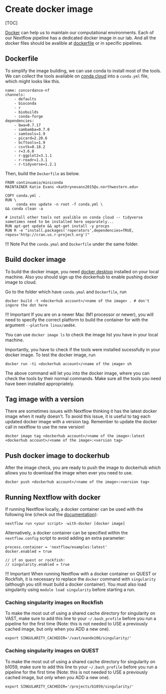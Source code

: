 # Create docker image

[TOC]


[Docker](https://www.docker.com) can help us to maintain our computational environments. Each of our Nextflow pipeline has a dedicated docker image in our lab. And all the docker files should be avalible at [dockerfile](https://github.com/AndersenLab/dockerfile) or in specific pipelines.

## Dockerfile

To simplify the image building, we can use conda to install most of the tools. We can collect the tools available on [conda cloud](https://anaconda.org) into a `conda.yml` file, which might looks like this.

```
name: concordance-nf
channels:
	- defaults
	- bioconda
	- r
	- biobuilds
	- conda-forge
dependencies:
	- bwa=0.7.17
	- sambamba=0.7.0
	- samtools=1.9
	- picard=2.20.6
	- bcftools=1.9
	- csvtk=0.18.2
	- r=3.6.0
	- r-ggplot2=3.1.1
	- r-readr=1.3.1
	- r-tidyverse=1.2.1
```

Then, build the `Dockerfile` as below.

```
FROM continuumio/miniconda
MAINTAINER Katie Evans <kathrynevans2015@u.northwestern.edu>

COPY conda.yml .
RUN \
	 conda env update -n root -f conda.yml \
&& conda clean -a

# install other tools not avalible on conda cloud -- tidyverse sometimes need to be installed here separately...
RUN apt-get update && apt-get install -y procps
RUN R -e "install.packages('roperators',dependencies=TRUE, repos='http://cran.us.r-project.org')"
```

!!! Note
	Put the `conda.ymal` and `Dockerfile` under the same folder.

## Build docker image

To build the docker image, you need [docker desktop](https://www.docker.com/products/docker-desktop) installed on your local machine. Also you should sign up the dockerhub to enable pushing docker image to cloud.

Go to the folder which have `conda.ymal` and `Dockerfile`, run

```
docker build -t <dockerhub account>/<name of the image> . # don't ingore the dot here
```

!!! Important
	If you are on a newer Mac (M1 processor or newer), you will need to specify the correct platform to build the container for with the argument `--platform linux/amd64`.

You can use `docker image ls` to check the image list you have in your local machine.

Importantly, you have to check if the tools were installed sucessfully in your docker image. To test the docker image, run 

```
docker run -ti <dockerhub account>/<name of the image> sh
```

The above command will let you into the docker image, where you can check the tools by their normal commands. Make sure all the tools you need have been installed appropriately. 

## Tag image with a version

There are sometimes issues with Nextflow thinking it has the latest docker image when it really doesn't. To avoid this issue, it is useful to tag each updated docker image with a version tag. Remember to update the docker call in nextflow to use the new version!

```
docker image tag <dockerhub account>/<name of the image>:latest <dockerhub account>/<name of the image>:<version tag>
```

## Push docker image to dockerhub

After the image check, you are ready to push the image to dockerhub which allows you to download the image when ever you need to use.

```
docker push <dockerhub account>/<name of the image>:<version tag>
```

## Running Nextflow with docker

If running Nextflow locally, a docker container can be used with the following line (check out the [documentation](https://www.nextflow.io/docs/latest/docker.html)):

```
nextflow run <your script> -with-docker [docker image]
```

Alternatively, a docker container can be specified within the `nextflow.config` script to avoid adding an extra parameter:

```
process.container = 'nextflow/examples:latest'
docker.enabled = true

// if on quest or rockfish:
// singularity.enabled = true
```

!!! Important
	When running Nextflow with a docker container on QUEST or Rockfish, it is necessary to replace the `docker` command with `singularity` (although you still must build a docker container). You must also load singularity using `module load singularity` before starting a run.

### Caching singularity images on Rockfish

To make the most out of using a shared cache directory for singularity on VAST, make sure to add this line to your `~/.bash_profile` before you run a pipeline for the first time (Note: this is not needed to USE a previously cached image, but only when you ADD a new one).

```
export SINGULARITY_CACHEDIR='/vast/eande106/singularity/'
```

### Caching singularity images on QUEST

To make the most out of using a shared cache directory for singularity on b1059, make sure to add this line to your `~/.bash_profile` before you run a pipeline for the first time (Note: this is not needed to USE a previously cached image, but only when you ADD a new one).

```
export SINGULARITY_CACHEDIR='/projects/b1059/singularity/'
```
